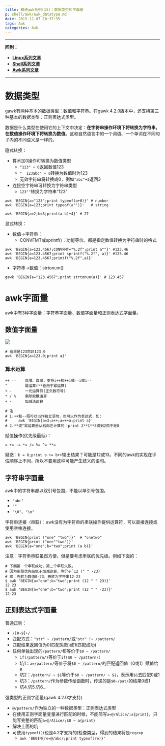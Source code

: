 ```yaml
---
title: 精通awk系列(15)：数据类型和字面量
p: shell/awk/awk_datatype.md
date: 2019-12-07 10:37:35
tags: Awk
categories: Awk
---
```


--------

**回到：**  
- **[Linux系列文章](/linux/index)**  
- **[Shell系列文章](/shell/index)**  
- **[Awk系列文章](/shell/awk/index)**  

--------


# 数据类型

gawk有两种基本的数据类型：数值和字符串。在gawk 4.2.0版本中，还支持第三种基本的数据类型：正则表达式类型。

数据是什么类型在使用它的上下文中决定：**在字符串操作环境下将转换为字符串，在数值操作环境下将转换为数值**。这和自然语言中的一个词语、一个单词在不同句子内的不同语义是一样的。

隐式转换：  
- 算术加0操作可转换为数值类型  
   - `"123" + 0`返回数值123  
   - `"  123abc" + 0`转换为数值时为123  
   - 无效字符串将转换成0，例如`"abc"+3`返回3  
- 连接空字符串可转换为字符串类型  
   - `123""`转换为字符串"123"  

```shell
awk 'BEGIN{a="123";print typeof(a+0)}' # number
awk 'BEGIN{a=123;print typeof(a"")}'   # string

awk 'BEGIN{a=2;b=3;print(a b)+4}' # 27
```

显式转换：  
- 数值->字符串： 
   - CONVFMT或sprintf()：功能等价。都是指定数值转换为字符串时的格式  

```shell
awk 'BEGIN{a=123.4567;CONVFMT="%.2f";print a""}' #123.46
awk 'BEGIN{a=123.4567;print sprintf("%.2f", a)}' #123.46
awk 'BEGIN{a=123.4567;printf("%.2f",a)}' 
```

- 字符串->数值：strtonum()  

```shell
gawk 'BEGIN{a="123.4567";print strtonum(a)}' # 123.457
```


# awk字面量

awk中有3种字面量：字符串字面量、数值字面量和正则表达式字面量。

## 数值字面量

![](/img/shell/awk/733013-20191208140725060-612474722.jpg)


```shell
# 结果是123而非123.0
awk 'BEGIN{a=123.0;print a}'
```

### 算术运算

```
++ --    自增、自减，支持i++和++i或--i或i--  
^        幂运算(**也用于幂运算)
+ -      一元运算符(正负数符号)
* / %    乘除取模运算
+ -      加减法运算

# 注：
# 1.++和--既可以当作独立语句，也可以作为表达式，如:
#     awk 'BEGIN{a=3;a++;a=++a;print a}'
# 2.**或^幂运算是从右向左计算的：print 2**1**3得到2而不是8
```

赋值操作(优先级最低)：

```
= += -= *= /= %= ^= **=
```

疑惑：`b = 6;print b += b++`输出结果？可能是12或13。不同的awk的实现在评估顺序上不同，所以不要用这种可能产生歧义的语句。


## 字符串字面量

awk中的字符串都以双引号包围，不能以单引号包围。

- `"abc"`  
- `""`  
- `"\0"`、`"\n"`  

字符串连接（串联）：awk没有为字符串的串联操作提供运算符，可以直接连接或使用空格连接。

```shell
awk 'BEGIN{print ("one" "two")}'  # "onetwo"
awk 'BEGIN{print ("one""two")}'
awk 'BEGIN{a="one";b="two";print (a b)}'
```

注意：字符串串联虽然方便，但是要考虑串联的优先级。例如下面的：

```shell
# 下面第一个串联成功，第二个串联失败，
# 因为串联优先级低于加减运算，等价于`12 (" " -23)`
# 即：先转为数值0-23，再转为字符串12-23
$ awk 'BEGIN{a="one";b="two";print (12 " " 23)}'
12 23
$ awk 'BEGIN{a="one";b="two";print (12 " " -23)}'
12-23
```

## 正则表达式字面量

普通正则：  
- `/[0-9]+/`  
- 匹配方式：`"str" ~ /pattern/`或`"str" !~ /pattern/`  
- 匹配结果返回值为0(匹配失败)或1(匹配成功)  
- 任何单独出现的`/pattern/`都等价于`$0 ~ /pattern/`  
   - `if(/pattern/)`等价于`if($0 ~ /pattern/)`  
   - 坑1：`a=/pattern/`等价于将`$0 ~ /pattern/`的匹配返回值（0或1）赋值给a  
   - 坑2：`/pattern/ ~ $1`等价于`$0 ~ /pattern/ ~ $1`，表示用`$1`去匹配0或1  
   - 坑3：`/pattern/`作为参数传给函数时，传递的是`$0~/pat/`的结果0或1  
   - 坑4.坑5.坑6...  

强类型的正则字面量(gawk 4.2.0才支持)  
- `@/pattern/`作为独立的一种数据类型：正则表达式类型  
- 在使用正则字面量变量进行匹配的时候，不能简写`a=@/Alice/;a{print}`，只能写完整的匹配`a=@/Alice/;$0 ~ a{print} `
- 解决上面的坑  
- 可使用`typeof()`(也是4.2才支持的)检查类型，得到的结果将是`regexp`  
   - `awk 'BEGIN{re=@/abc/;print typeof(re)}'`  

